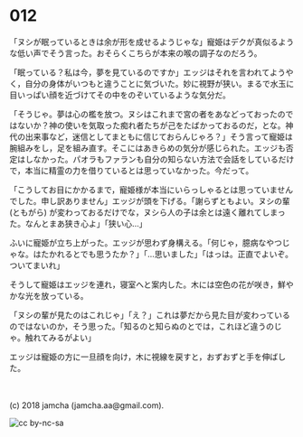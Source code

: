 # 012

「ヌシが眠っているときは余が形を成せるようじゃな」寵姫はデクが真似るような低い声でそう言った。おそらくこちらが本来の喉の調子なのだろう。  

「眠っている？私は今，夢を見ているのですか」エッジはそれを言われてようやく，自分の身体がいつもと違うことに気づいた。妙に視野が狭い。まるで水玉に目いっぱい顔を近づけてその中をのぞいているような気分だ。  

「そうじゃ。夢は心の檻を放つ。ヌシはこれまで宮の者をあなどっておったのではないか？神の使いを気取った痴れ者たちが己をたばかっておるのだ，とな。神代の出来事など，迷信としてまともに信じておらんじゃろ？」そう言って寵姫は腕組みをし，足を組み直す。そこにはあきらめの気分が感じられた。エッジも否定はしなかった。パオラもファランも自分の知らない方法で会話をしているだけで，本当に精霊の力を借りているとは思っていなかった。今だって。  

「こうしてお目にかかるまで，寵姫様が本当にいらっしゃるとは思っていませんでした。申し訳ありません」エッジが頭を下げる。「謝らずともよい。ヌシの輩 (ともがら) が変わっておるだけでな，ヌシら人の子は余とは遠く離れてしまった。なんとまあ狭き心よ」「狭い心…」  

ふいに寵姫が立ち上がった。エッジが思わず身構える。「何じゃ，臆病なやつじゃな。はたかれるとでも思うたか？」「…思いました」「はっは。正直でよいぞ。ついてまいれ」  

そうして寵姫はエッジを連れ，寝室へと案内した。木には空色の花が咲き，鮮やかな光を放っている。  

「ヌシの輩が見たのはこれじゃ」「え？」これは夢だから見た目が変わっているのではないのか，そう思った。「知るのと知らぬのとでは，これほど違うのじゃ。触れてみるがよい」  

エッジは寵姫の方に一旦顔を向け，木に視線を戻すと，おずおずと手を伸ばした。  

<br>  
<br>  
(c) 2018 jamcha (jamcha.aa@gmail.com).  

![cc by-nc-sa](http://i.creativecommons.org/l/by-nc-sa/4.0/88x31.png)
